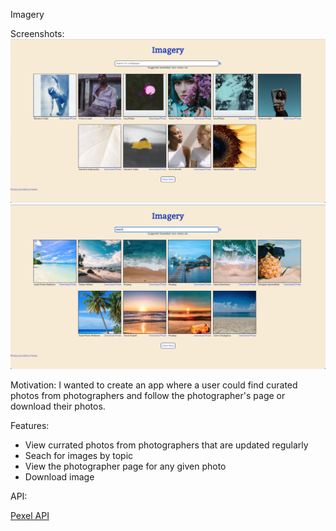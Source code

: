 Imagery

Screenshots:
![screenshot for app](images/screenshot1.png)
![screenshot for app](images/screenshot2.png)

Motivation: 
I wanted to create an app where a user could find curated photos from photographers and follow the photographer's page or download their photos.

Features:

* View currated photos from photographers that are updated regularly
* Seach for images by topic
* View the photographer page for any given photo
* Download image

API:

<a href='https://www.pexels.com/api/'>Pexel API</a>
